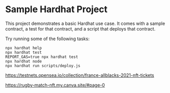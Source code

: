 # Sample Hardhat Project

This project demonstrates a basic Hardhat use case. It comes with a sample contract, a test for that contract, and a script that deploys that contract.

Try running some of the following tasks:

```shell
npx hardhat help
npx hardhat test
REPORT_GAS=true npx hardhat test
npx hardhat node
npx hardhat run scripts/deploy.js
```

https://testnets.opensea.io/collection/france-allblacks-2021-nft-tickets

https://rugby-match-nft.my.canva.site/#page-0